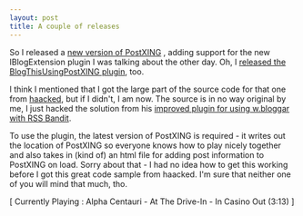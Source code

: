 ```yaml
---
layout: post
title: A couple of releases
---
```

<p>So I released a <a href="http://PostXING.url123.com/v1.1.4363.1">new version 
of PostXING</a> , adding support for the new IBlogExtension plugin I was 
talking about the other day. Oh, I <a href="http://PostXING.url123.com/plugin1.0.4365.1">released the 
BlogThisUsingPostXING plugin</a>, too. </p>
<p>I think I mentioned that I got the large part of the source code for that one 
from <a href="http://haacked.com/">haacked</a>, but if I didn't, I am now. The 
source is in no way original by me, I just hacked the solution from his <a href="http://haacked.com/archive/2004/12/04/1697.aspx">improved plugin for using 
w.bloggar with RSS Bandit</a>. </p>
<p>To use the plugin, the latest version of PostXING is required - it writes out 
the location of PostXING so everyone knows how to play nicely together and also 
takes in (kind of) an html file for adding post information to PostXING on load. 
Sorry about that - I had no idea how to get this working before I got this great 
code sample from haacked. I'm sure that neither one of you will mind that much, 
tho.</p>
<p class="media">[ Currently Playing : Alpha Centauri - At The Drive-In - In 
Casino Out (3:13) ]</p>